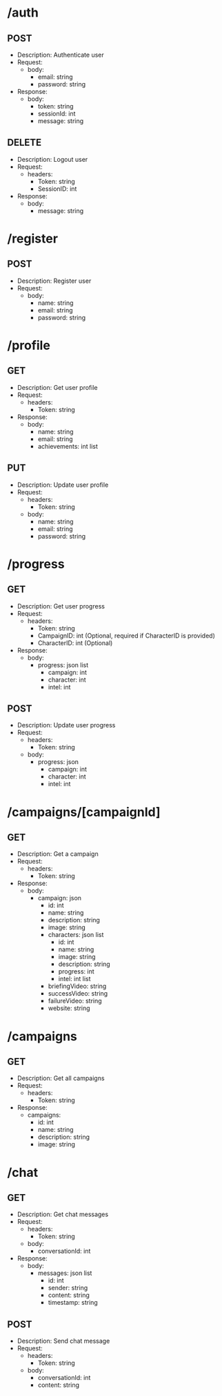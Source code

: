 # /auth
## POST
- Description: Authenticate user
- Request:
    - body:
        - email: string
        - password: string
- Response:
    - body:
        - token: string
        - sessionId: int
        - message: string

## DELETE
- Description: Logout user
- Request:
    - headers:
        - Token: string
        - SessionID: int
- Response:
    - body:
        - message: string

# /register
## POST
- Description: Register user
- Request:
    - body:
        - name: string
        - email: string
        - password: string

# /profile
## GET
- Description: Get user profile
- Request:
    - headers:
        - Token: string
- Response:
    - body:
        - name: string
        - email: string
        - achievements: int list

## PUT
- Description: Update user profile
- Request:
    - headers:
        - Token: string
    - body:
        - name: string
        - email: string
        - password: string

# /progress
## GET
- Description: Get user progress
- Request:
    - headers:
        - Token: string
        - CampaignID: int (Optional, required if CharacterID is provided)
        - CharacterID: int (Optional)
- Response:
    - body:
        - progress: json list
            - campaign: int
            - character: int
            - intel: int

## POST
- Description: Update user progress
- Request:
    - headers:
        - Token: string
    - body:
        - progress: json
            - campaign: int
            - character: int
            - intel: int

# /campaigns/[campaignId]
## GET
- Description: Get a campaign
- Request:
    - headers:
        - Token: string
- Response:
    - body:
        - campaign: json
            - id: int
            - name: string
            - description: string
            - image: string
            - characters: json list
                - id: int
                - name: string
                - image: string
                - description: string
                - progress: int
                - intel: int list
            - briefingVideo: string
            - successVideo: string
            - failureVideo: string
            - website: string

# /campaigns
## GET
- Description: Get all campaigns
- Request:
    - headers:
        - Token: string
- Response:
    - campaigns:
        - id: int
        - name: string
        - description: string
        - image: string

# /chat
## GET
- Description: Get chat messages
- Request:
    - headers:
        - Token: string
    - body:
        - conversationId: int
- Response:
    - body:
        - messages: json list
            - id: int
            - sender: string
            - content: string
            - timestamp: string

## POST
- Description: Send chat message
- Request:
    - headers:
        - Token: string
    - body:
        - conversationId: int
        - content: string